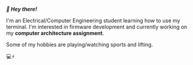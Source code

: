 ***👋 Hey there!***

I'm an Electrical/Computer Engineering student learning how to use my terminal. I'm  interested in firmware development and currently working on my **computer architecture assignment**.

Some of my hobbies are playing/watching sports and lifting.

 💻⚡
